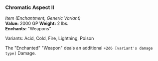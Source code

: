 ### Chromatic Aspect II
*Item (Enchantment, Generic Variant)*  
**Value:** 2000 GP
**Weight:** 2 lbs.  
**Enchants:** "Weapons"  

Variants: Acid, Cold, Fire, Lightning, Poison

The "Enchanted" "Weapon" deals an additional `+2d6 [variant's damage type]` Damage.
